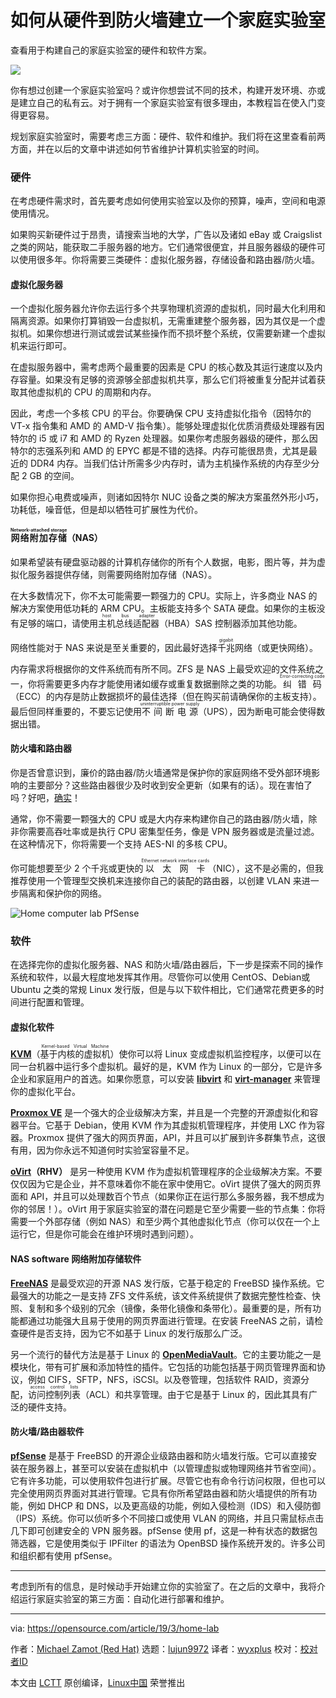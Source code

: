 [#]: collector: (lujun9972)
[#]: translator: (wyxplus)
[#]: reviewer: ( )
[#]: publisher: ( )
[#]: url: ( )
[#]: subject: (How to set up a homelab from hardware to firewall)
[#]: via: (https://opensource.com/article/19/3/home-lab)
[#]: author: (Michael Zamot  https://opensource.com/users/mzamot)

如何从硬件到防火墙建立一个家庭实验室
======

查看用于构建自己的家庭实验室的硬件和软件方案。

![][1]

你有想过创建一个家庭实验室吗？或许你想尝试不同的技术，构建开发环境、亦或是建立自己的私有云。对于拥有一个家庭实验室有很多理由，本教程旨在使入门变得更容易。

规划家庭实验室时，需要考虑三方面：硬件、软件和维护。我们将在这里查看前两方面，并在以后的文章中讲述如何节省维护计算机实验室的时间。

### 硬件


在考虑硬件需求时，首先要考虑如何使用实验室以及你的预算，噪声，空间和电源使用情况。


如果购买新硬件过于昂贵，请搜索当地的大学，广告以及诸如 eBay 或 Craigslist 之类的网站，能获取二手服务器的地方。它们通常很便宜，并且服务器级的硬件可以使用很多年。你将需要三类硬件：虚拟化服务器，存储设备和路由器/防火墙。

#### 虚拟化服务器

一个虚拟化服务器允许你去运行多个共享物理机资源的虚拟机，同时最大化利用和隔离资源。如果你打算销毁一台虚拟机，无需重建整个服务器，因为其仅是一个虚拟机。如果你想进行测试或尝试某些操作而不损坏整个系统，仅需要新建一个虚拟机来运行即可。

在虚拟服务器中，需考虑两个最重要的因素是 CPU 的核心数及其运行速度以及内存容量。如果没有足够的资源够全部虚拟机共享，那么它们将被重复分配并试着获取其他虚拟机的 CPU 的周期和内存。

因此，考虑一个多核 CPU 的平台。你要确保 CPU 支持虚拟化指令（因特尔的 VT-x 指令集和 AMD 的 AMD-V 指令集）。能够处理虚拟化优质消费级处理器有因特尔的 i5 或 i7 和 AMD 的 Ryzen 处理器。如果你考虑服务器级的硬件，那么因特尔的志强系列和 AMD 的 EPYC 都是不错的选择。内存可能很昂贵，尤其是最近的 DDR4 内存。当我们估计所需多少内存时，请为主机操作系统的内存至少分配 2 GB 的空间。

如果你担心电费或噪声，则诸如因特尔 NUC 设备之类的解决方案虽然外形小巧，功耗低，噪音低，但是却以牺牲可扩展性为代价。

#### <ruby>网络附加存储<rt>Network-attached storage</rt></ruby>（NAS）

如果希望装有硬盘驱动器的计算机存储你的所有个人数据，电影，图片等，并为虚拟化服务器提供存储，则需要网络附加存储（NAS）。

在大多数情况下，你不太可能需要一颗强力的 CPU。实际上，许多商业 NAS 的解决方案使用低功耗的 ARM CPU。主板能支持多个 SATA 硬盘。如果你的主板没有足够的端口，请使用<ruby>主机总线适配器<rt>host bus adapter</rt><ruby>（HBA）SAS 控制器添加其他功能。

网络性能对于 NAS 来说是至关重要的，因此最好选择<ruby>千兆<rt>gigabit</rt></ruby>网络（或更快网络）。

内存需求将根据你的文件系统而有所不同。ZFS 是 NAS 上最受欢迎的文件系统之一，你将需要更多内存才能使用诸如缓存或重复数据删除之类的功能。<ruby>纠错码<rt>Error-correcting code</rt></ruby>（ECC）的内存是防止数据损坏的最佳选择（但在购买前请确保你的主板支持）。最后但同样重要的，不要忘记使用<ruby>不间断电源<rt>uninterruptible power supply</rt></ruby>（UPS），因为断电可能会使得数据出错。


#### 防火墙和路由器

你是否曾意识到，廉价的路由器/防火墙通常是保护你的家庭网络不受外部环境影响的主要部分？这些路由器很少及时收到安全更新（如果有的话）。现在害怕了吗？好吧，[确实][2]！

通常，你不需要一颗强大的 CPU 或是大内存来构建你自己的路由器/防火墙，除非你需要高吞吐率或是执行 CPU 密集型任务，像是 VPN 服务器或是流量过滤。在这种情况下，你将需要一个支持 AES-NI 的多核 CPU。

你可能想要至少 2 个千兆或更快的<ruby>以太网卡<rt>Ethernet network interface cards</rt></ruby>（NIC），这不是必需的，但我推荐使用一个管理型交换机来连接你自己的装配的路由器，以创建 VLAN 来进一步隔离和保护你的网络。

![Home computer lab PfSense][4]

### 软件

在选择完你的虚拟化服务器、NAS 和防火墙/路由器后，下一步是探索不同的操作系统和软件，以最大程度地发挥其作用。尽管你可以使用 CentOS、Debian或 Ubuntu 之类的常规 Linux 发行版，但是与以下软件相比，它们通常花费更多的时间进行配置和管理。

#### 虚拟化软件

**[KVM][5]**（<ruby>基于内核的虚拟机<rt>Kernel-based Virtual Machine</rt></ruby>）使你可以将 Linux 变成虚拟机监控程序，以便可以在同一台机器中运行多个虚拟机。最好的是，KVM 作为 Linux 的一部分，它是许多企业和家庭用户的首选。如果你愿意，可以安装 **[libvirt][6]** 和 **[virt-manager][7]** 来管理你的虚拟化平台。


**[Proxmox VE][8]** 是一个强大的企业级解决方案，并且是一个完整的开源虚拟化和容器平台。它基于 Debian，使用 KVM 作为其虚拟机管理程序，并使用 LXC 作为容器。Proxmox 提供了强大的网页界面，API，并且可以扩展到许多群集节点，这很有用，因为你永远不知道何时实验室容量不足。

**[oVirt][9]（RHV）** 是另一种使用 KVM 作为虚拟机管理程序的企业级解决方案。不要仅仅因为它是企业，并不意味着你不能在家中使用它。oVirt 提供了强大的网页界面和 API，并且可以处理数百个节点（如果你正在运行那么多服务器，我不想成为你的邻居！）。oVirt 用于家庭实验室的潜在问题是它至少需要一些的节点集：你将需要一个外部存储（例如 NAS）和至少两个其他虚拟化节点（你可以仅在一个上运行它，但是你可能会在维护环境时遇到问题）。

#### NAS software 网络附加存储软件

**[FreeNAS][10]** 是最受欢迎的开源 NAS 发行版，它基于稳定的 FreeBSD 操作系统。它最强大的功能之一是支持 ZFS 文件系统，该文件系统提供了数据完整性检查、快照、复制和多个级别的冗余（镜像，条带化镜像和条带化）。最重要的是，所有功能都通过功能强大且易于使用的网页界面进行管理。在安装 FreeNAS 之前，请检查硬件是否支持，因为它不如基于 Linux 的发行版那么广泛。

另一个流行的替代方法是基于 Linux 的 **[OpenMediaVault][11]**。它的主要功能之一是模块化，带有可扩展和添加特性的插件。它包括的功能包括基于网页管理界面和协议，例如 CIFS，SFTP，NFS，iSCSI。以及卷管理，包括软件 RAID，资源分配，<ruby>访问控制列表<rt>access control lists</rt></ruby>（ACL）和共享管理。由于它是基于 Linux 的，因此其具有广泛的硬件支持。

#### 防火墙/路由器软件

**[pfSense][12]** 是基于 FreeBSD 的开源企业级路由器和防火墙发行版。它可以直接安装在服务器上，甚至可以安装在虚拟机中（以管理虚拟或物理网络并节省空间）。它有许多功能，可以使用软件包进行扩展。尽管它也有命令行访问权限，但也可以完全使用网页界面对其进行管理。它具有你所希望路由器和防火墙提供的所有功能，例如 DHCP 和 DNS，以及更高级的功能，例如入侵检测（IDS）和入侵防御（IPS）系统。你可以侦听多个不同接口或使用 VLAN 的网络，并且只需鼠标点击几下即可创建安全的 VPN 服务器。pfSense 使用 pf，这是一种有状态的数据包筛选器，它是使用类似于 IPFilter 的语法为 OpenBSD 操作系统开发的。许多公司和组织都有使用 pfSense。

* * *

考虑到所有的信息，是时候动手开始建立你的实验室了。在之后的文章中，我将介绍运行家庭实验室的第三方面：自动化进行部署和维护。

--------------------------------------------------------------------------------

via: https://opensource.com/article/19/3/home-lab

作者：[Michael Zamot (Red Hat)][a]
选题：[lujun9972][b]
译者：[wyxplus](https://github.com/wyxplus)
校对：[校对者ID](https://github.com/校对者ID)

本文由 [LCTT](https://github.com/LCTT/TranslateProject) 原创编译，[Linux中国](https://linux.cn/) 荣誉推出

[a]: https://opensource.com/users/mzamot
[b]: https://github.com/lujun9972
[1]: https://opensource.com/sites/default/files/styles/image-full-size/public/lead-images/computer_keyboard_laptop_development_code_woman.png?itok=vbYz6jjb
[2]: https://opensource.com/article/18/5/how-insecure-your-router
[3]: /file/427426
[4]: https://opensource.com/sites/default/files/uploads/pfsense2.png (Home computer lab PfSense)
[5]: https://www.linux-kvm.org/page/Main_Page
[6]: https://libvirt.org/
[7]: https://virt-manager.org/
[8]: https://www.proxmox.com/en/proxmox-ve
[9]: https://ovirt.org/
[10]: https://freenas.org/
[11]: https://www.openmediavault.org/
[12]: https://www.pfsense.org/
